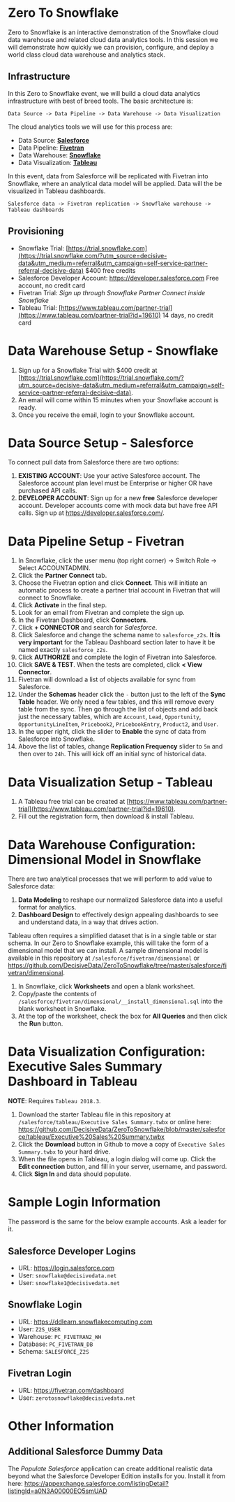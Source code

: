 # Zero To Snowflake

Zero to Snowflake is an interactive demonstration of the Snowflake cloud data warehouse and related cloud data analytics tools. In this session we will demonstrate how quickly we can provision, configure, and deploy a world class cloud data warehouse and analytics stack.

## Infrastructure

In this Zero to Snowflake event, we will build a cloud data analytics infrastructure with best of breed tools. The basic architecture is:

    Data Source -> Data Pipeline -> Data Warehouse -> Data Visualization

The cloud analytics tools we will use for this process are:

- Data Source: [**Salesforce**](https://www.salesforce.com)
- Data Pipeline: [**Fivetran**](https://www.fivetran.com)
- Data Warehouse: [**Snowflake**](https://trial.snowflake.com/?utm_source=decisive-data&utm_medium=referral&utm_campaign=self-service-partner-referral-decisive-data)
- Data Visualization: [**Tableau**](https://www.tableau.com/partner-trial?id=19610)

In this event, data from Salesforce will be replicated with Fivetran into Snowflake, where an analytical data model will be applied. Data will the be visualized in Tableau dashboards.

    Salesforce data -> Fivetran replication -> Snowflake warehouse -> Tableau dashboards

## Provisioning

- Snowflake Trial: [https://trial.snowflake.com](https://trial.snowflake.com/?utm_source=decisive-data&utm_medium=referral&utm_campaign=self-service-partner-referral-decisive-data) $400 free credits
- Salesforce Developer Account: https://developer.salesforce.com Free account, no credit card
- Fivetran Trial: *Sign up through Snowflake Partner Connect inside Snowflake*
- Tableau Trial: [https://www.tableau.com/partner-trial](https://www.tableau.com/partner-trial?id=19610) 14 days, no credit card

# Data Warehouse Setup - Snowflake

1. Sign up for a Snowflake Trial with $400 credit at [https://trial.snowflake.com](https://trial.snowflake.com/?utm_source=decisive-data&utm_medium=referral&utm_campaign=self-service-partner-referral-decisive-data).
2. An email will come within 15 minutes when your Snowflake account is ready.
3. Once you receive the email, login to your Snowflake account.

# Data Source Setup - Salesforce

To connect pull data from Salesforce there are two options:

1. **EXISTING ACCOUNT**: Use your active Salesforce account. The Salesforce account plan level must be Enterprise or higher OR have purchased API calls.
2. **DEVELOPER ACCOUNT**: Sign up for a new **free** Salesforce developer account. Developer accounts come with mock data but have free API calls. Sign up at https://developer.salesforce.com/.

# Data Pipeline Setup - Fivetran

1. In Snowflake, click the user menu (top right corner) → Switch Role → Select ACCOUNTADMIN.
2. Click the **Partner Connect** tab.
3. Choose the Fivetran option and click **Connect**. This will initiate an automatic process to create a partner trial account in Fivetran that will connect to Snowflake.
4. Click **Activate** in the final step.
5. Look for an email from Fivetran and complete the sign up.
6. In the Fivetran Dashboard, click **Connectors**.
7. Click **+ CONNECTOR** and search for *Salesforce*.
8. Click Salesforce and change the schema name to  `salesforce_z2s`. **It is very important** for the Tableau Dashboard section later to have it be named exactly `salesforce_z2s`.
9. Click **AUTHORIZE** and complete the login of Fivetran into Salesforce.
10. Click **SAVE & TEST**. When the tests are completed, click **< View Connector**.
11. Fivetran will download a list of objects available for sync from Salesforce.
12. Under the **Schemas** header click the `-` button just to the left of the **Sync Table** header. We only need a few tables, and this will remove every table from the sync. Then go through the list of objects and add back just the necessary tables, which are `Account`, `Lead`, `Opportunity`, `OpportunityLineItem`, `Pricebook2`, `PricebookEntry`, `Product2`, and `User`.
13. In the upper right, click the slider to **Enable** the sync of data from Salesforce into Snowflake.
14. Above the list of tables, change **Replication Frequency** slider to `5m` and then over to `24h`. This will kick off an initial sync of historical data.

# Data Visualization Setup - Tableau

1. A Tableau free trial can be created at [https://www.tableau.com/partner-trial](https://www.tableau.com/partner-trial?id=19610).
2. Fill out the registration form, then download & install Tableau.

# Data Warehouse Configuration: Dimensional Model in Snowflake

There are two analytical processes that we will perform to add value to Salesforce data:

1. **Data Modeling** to reshape our normalized Salesforce data into a useful format for analytics.
2. **Dashboard Design** to effectively design appealing dashboards to see and understand data, in a way that drives action.

Tableau often requires a simplified dataset that is in a single table or star schema. In our Zero to Snowflake example, this will take the form of a dimensional model that we can install. A sample dimensional model is available in this repository at `/salesforce/fivetran/dimensional` or https://github.com/DecisiveData/ZeroToSnowflake/tree/master/salesforce/fivetran/dimensional.

1. In Snowflake, click **Worksheets** and open a blank worksheet.
2. Copy/paste the contents of `/salesforce/fivetran/dimensional/__install_dimensional.sql` into the blank worksheet in Snowflake.
3. At the top of the worksheet, check the box for **All Queries** and then click the **Run** button.

# Data Visualization Configuration: Executive Sales Summary Dashboard in Tableau

**NOTE**: Requires `Tableau 2018.3`.

1. Download the starter Tableau file in this repository at `/salesforce/tableau/Executive Sales Summary.twbx` or online here: https://github.com/DecisiveData/ZeroToSnowflake/blob/master/salesforce/tableau/Executive%20Sales%20Summary.twbx
2. Click the **Download** button in Github to move a copy of `Executive Sales Summary.twbx` to your hard drive.
3. When the file opens in Tableau, a login dialog will come up. Click the **Edit connection** button, and fill in your server, username, and password.
4. Click **Sign In** and data should populate.

# Sample Login Information

The password is the same for the below example accounts. Ask a leader for it.

## Salesforce Developer Logins

- URL: https://login.salesforce.com
- User: `snowflake@decisivedata.net`
- User: `snowflake1@decisivedata.net`

## Snowflake Login

- URL: https://ddlearn.snowflakecomputing.com
- User: `Z2S_USER`
- Warehouse: `PC_FIVETRAN2_WH`
- Database: `PC_FIVETRAN_DB`
- Schema: `SALESFORCE_Z2S`

## Fivetran Login

- URL: https://fivetran.com/dashboard
- User: `zerotosnowflake@decisivedata.net`

# Other Information

## Additional Salesforce Dummy Data

The *Populate Salesforce* application can create additional realistic data beyond what the Salesforce Developer Edition installs for you. Install it from here: https://appexchange.salesforce.com/listingDetail?listingId=a0N3A00000EO5smUAD